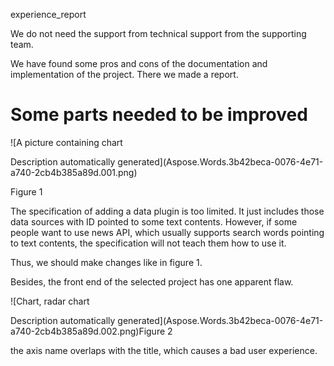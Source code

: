 experience\_report

We do not need the support from technical support from the supporting team. 

We have found some pros and cons of the documentation and implementation of the project. There we made a report.
# Some parts needed to be improved

![A picture containing chart

Description automatically generated](Aspose.Words.3b42beca-0076-4e71-a740-2cb4b385a89d.001.png)

Figure 1

The specification of adding a data plugin is too limited. It just includes those data sources with ID pointed to some text contents. However, if some people want to use news API, which usually supports search words pointing to text contents, the specification will not teach them how to use it. 

Thus, we should make changes like in figure 1.

Besides, the front end of the selected project has one apparent flaw.

![Chart, radar chart

Description automatically generated](Aspose.Words.3b42beca-0076-4e71-a740-2cb4b385a89d.002.png)Figure 2

the axis name overlaps with the title, which causes a bad user experience.
